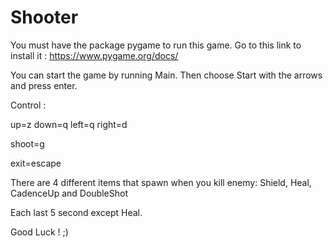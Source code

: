 # Shooter

You must have the package pygame to run this game.
Go to this link to install it : https://www.pygame.org/docs/

You can start the game by running Main.
Then choose Start with the arrows and press enter.

Control :

up=z
down=q
left=q
right=d

shoot=g

exit=escape

There are 4 different items that spawn when you kill enemy:
Shield, Heal, CadenceUp and DoubleShot

Each last 5 second except Heal.

Good Luck ! ;)

